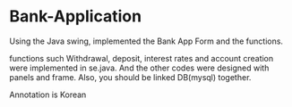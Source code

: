 # Bank-Application
Using the Java swing, implemented the Bank App Form and the functions.

functions such Withdrawal, deposit, interest rates and account creation were implemented in se.java. And the other codes were designed with panels and frame.
Also, you should be linked DB(mysql) together.

Annotation is Korean
